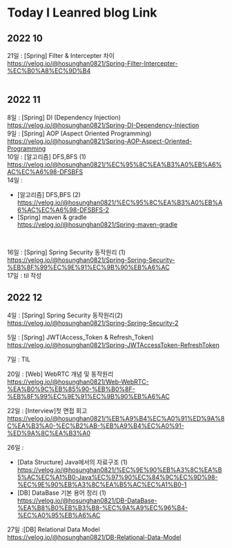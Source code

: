 # Today I Leanred blog Link 


## **2022 10**

21일 : [Spring] Filter & Intercepter 차이 <br>
https://velog.io/@hosunghan0821/Spring-Filter-Intercepter-%EC%B0%A8%EC%9D%B4
<br><br>

## **2022 11**

8일 : [Spring] DI (Dependency Injection)<br>
https://velog.io/@hosunghan0821/Spring-DI-Dependency-Injection
<br>
9일 : [Spring] AOP (Aspect Oriented Programming)<br>
https://velog.io/@hosunghan0821/Spring-AOP-Aspect-Oriented-Programming
<br>
10일 : [알고리즘] DFS,BFS (1)<br>
https://velog.io/@hosunghan0821/%EC%95%8C%EA%B3%A0%EB%A6%AC%EC%A6%98-DFSBFS
<br>
14일 : 
- [알고리즘] DFS,BFS (2)<br>
https://velog.io/@hosunghan0821/%EC%95%8C%EA%B3%A0%EB%A6%AC%EC%A6%98-DFSBFS-2<br>
- [Spring] maven & gradle<br> 
https://velog.io/@hosunghan0821/Spring-maven-gradle
<br>

16일 : [Spring] Spring Security 동작원리 (1) <br>
https://velog.io/@hosunghan0821/Spring-Spring-Security-%EB%8F%99%EC%9E%91%EC%9B%90%EB%A6%AC<br>
17일 : til 작성 <br>

## **2022 12**

4일 : [Spring] Spring Security 동작원리(2)<br>
https://velog.io/@hosunghan0821/Spring-Spring-Security-2<br>

5일 : [Spring] JWT(Access_Token & Refresh_Token)<br>
https://velog.io/@hosunghan0821/Spring-JWTAccessToken-RefreshToken<br>

7일 : TIL

20일 : [Web] WebRTC 개념 및 동작원리
https://velog.io/@hosunghan0821/Web-WebRTC-%EA%B0%9C%EB%85%90-%EB%B0%8F-%EB%8F%99%EC%9E%91%EC%9B%90%EB%A6%AC

22일 : [Interview]첫 면접 회고<br>
https://velog.io/@hosunghan0821/%EB%A9%B4%EC%A0%91%ED%9A%8C%EA%B3%A0-%EC%B2%AB-%EB%A9%B4%EC%A0%91-%ED%9A%8C%EA%B3%A0

26일 : 
- [Data Structure] Java에서의 자료구조 (1) <br>
https://velog.io/@hosunghan0821/%EC%9E%90%EB%A3%8C%EA%B5%AC%EC%A1%B0-Java%EC%97%90%EC%84%9C%EC%9D%98-%EC%9E%90%EB%A3%8C%EA%B5%AC%EC%A1%B0-1
- [DB] DataBase 기본 용어 정리 (1) <br>
https://velog.io/@hosunghan0821/DB-DataBase-%EA%B8%B0%EB%B3%B8-%EC%9A%A9%EC%96%B4-%EC%A0%95%EB%A6%AC

27일 :[DB] Relational Data Model<BR>
https://velog.io/@hosunghan0821/DB-Relational-Data-Model